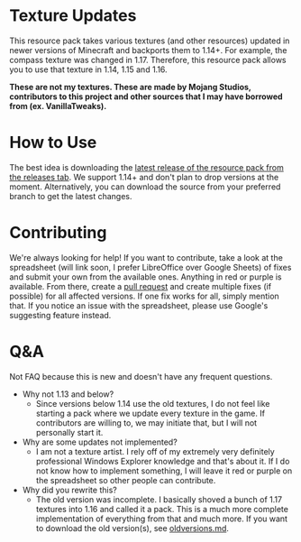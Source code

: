 # Texture Updates
This resource pack takes various textures (and other resources) updated in newer versions of Minecraft and backports them to 1.14+. For example, the compass texture was changed in 1.17. Therefore, this resource pack allows you to use that texture in 1.14, 1.15 and 1.16.

**These are not my textures. These are made by Mojang Studios, contributors to this project and other sources that I may have borrowed from (ex. VanillaTweaks).**

# How to Use
The best idea is downloading the [latest release of the resource pack from the releases tab](https://github.com/Lentern/Texture-Updates/releases/latest). We support 1.14+ and don't plan to drop versions at the moment. Alternatively, you can download the source from your preferred branch to get the latest changes.

# Contributing
We're always looking for help! If you want to contribute, take a look at the spreadsheet (will link soon, I prefer LibreOffice over Google Sheets) of fixes and submit your own from the available ones. Anything in red or purple is available. From there, create a [pull request](https://github.com/Lentern/Texture-Updates/pulls) and create multiple fixes (if possible) for all affected versions. If one fix works for all, simply mention that. If you notice an issue with the spreadsheet, please use Google's suggesting feature instead.

# Q&A
Not FAQ because this is new and doesn't have any frequent questions.

* Why not 1.13 and below?
  - Since versions below 1.14 use the old textures, I do not feel like starting a pack where we update every texture in the game. If contributors are willing to, we may initiate that, but I will not personally start it.
* Why are some updates not implemented?
  - I am not a texture artist. I rely off of my extremely very definitely professional Windows Explorer knowledge and that's about it. If I do not know how to implement something, I will leave it red or purple on the spreadsheet so other people can contribute.
* Why did you rewrite this?
  - The old version was incomplete. I basically shoved a bunch of 1.17 textures into 1.16 and called it a pack. This is a much more complete implementation of everything from that and much more. If you want to download the old version(s), see [oldversions.md](https://github.com/Lentern/Texture-Updates/blob/main/oldversions.md).
